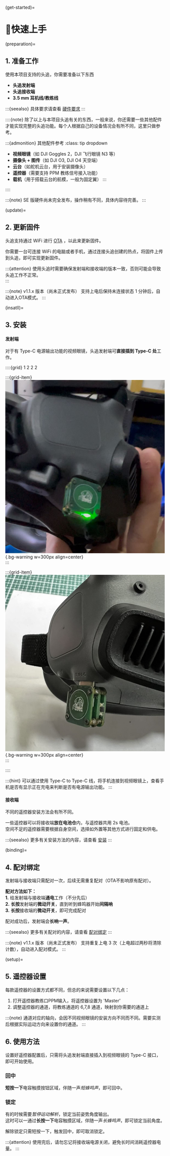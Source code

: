 (get-started)=
# 🚀快速上手

(preparation)=
## 1. 准备工作

使用本项目支持的头追，你需要准备以下东西

- **头追发射端**
- **头追接收端**
- **3.5 mm 耳机线/教练线**

:::{seealso}
具体要求请查看 [硬件要求](getting-started/hardware-required.md)
:::

::::{note}
除了以上与本项目头追有关的东西，一般来说，你还需要一些其他配件才能实现完整的头追功能。每个人根据自己的设备情况会有所不同，这里只做参考。 

:::{admonition} 其他配件参考
:class: tip dropdown
- **视频眼镜**（如 DJI Goggles 2，DJI 飞行眼镜 N3 等）
- **摄像头 + 图传**（如 DJI O3, DJI O4 天空端）
- **云台**（如舵机云台，用于安装摄像头）
- **遥控器**（需要支持 PPM 教练信号接入功能）
- **载机**（用于搭载云台的航模，一般为固定翼）
:::

::::

:::{note}
SE 版硬件尚未完全发布，操作稍有不同，具体内容待完善。
:::

(update)=
## 2. 更新固件

头追支持通过 WiFi 进行 [OTA](getting-started/flashing-firmware.md#ota) ，以此来更新固件。  

你需要一台可连接 WiFi 的电脑或者手机，通过连接头追创建的热点，将固件上传到头追，即可实现更新固件。  

:::{attention}
使用头追时需要确保发射端和接收端的版本一致，否则可能会导致头追工作不正常。  
:::

:::{note}
v1.1.x 版本（尚未正式发布） 支持上电后保持未连接状态 1 分钟后，自动进入OTA模式。
:::

(insatll)=
## 3. 安装

#### 发射端

对于有 Type-C 电源输出功能的视频眼镜，头追发射端可**直接插到 Type-C 处**工作。  

::::{grid} 1 2 2 2

:::{grid-item}
![TX_install]( ../_static/TX_install.jpg){.bg-warning w=300px align=center}  
:::

:::{grid-item}
![TX_install2]( ../_static/TX_install2.jpg){.bg-warning w=300px align=center}  
:::

::::

:::{hint}
可以通过使用 Type-C to Type-C 线，将手机连接到视频眼镜上，查看手机是否有显示正在充电来判断是否有电源输出功能。
:::

#### 接收端

不同的遥控器安装方法会有所不同。  

一些遥控器可以将接收端**放在电池仓**内，与遥控器共用 2s 电池。  
空间不足的遥控器需要根据自身空间，选择如外置等其他方式进行固定和供电。  

:::{seealso}
更多有关安装方法的内容，请查看 [安装](getting-started/installing.md)
:::


(binding)=
## 4. 配对绑定

发射端与接收端只需配对一次，后续无需重复配对（OTA不影响原有配对）。  

**配对方法如下：**  
**1.** 给发射端与接收端**通电**工作（不分先后）  
**2.** **长按**发射端的**微动开关**，直到听到蜂鸣器开始**间隔响**  
**3.** **长按**接收端的**微动开关**，即可完成配对  

配对成功后，发射端会**长响一声**。

:::{seealso}
更多有关配对的内容，请查看 [配对绑定](getting-started/binding.md)
:::

:::{note}
v1.1.x 版本（尚未正式发布） 支持重复上电 3 次（上电超过两秒将清除计数），自动进入配对模式。
:::

(setup)=
## 5. 遥控器设置

每款遥控器的设置方式都不同，但总的来说需要设置以下几点：
1. 打开遥控器教练口PPM输入，将遥控器设置为 'Master' 
2. 调整遥控器的通道，将教练通道的 6,7,8 通道，映射到你需要的通道上

:::{note}
通道对应的轴向，会因不同视频眼镜的安装方向不同而不同。需要实测后根据实际运动方向来设置你的通道。
:::

## 6. 使用方法

设置好遥控器配置后，只需将头追发射端直接插入到视频眼镜的 Type-C 接口，即可开始使用。  

### 回中
**短按一下**电容触摸按钮区域，伴随一声*短蜂鸣声*，即可回中。

### 锁定
有的时候需要*暂停运动解析*，锁定当前姿势角度输出。  
这时可以一通过**长按一下**电容触摸区域，伴随一声*长蜂鸣声*，即可锁定当前角度。  

解除锁定只需短按一下，触发回中，即可取消锁定。

:::{attention}
使用完后，请勿忘记将接收端电源关闭，避免长时间消耗遥控器电量。
:::